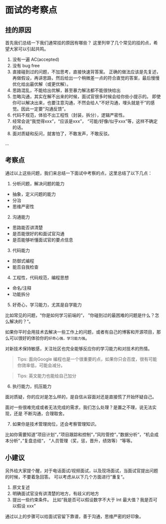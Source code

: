
# 面试的考察点

## 挂的原因

首先我们总结一下我们通常挂的原因有哪些？ 这里列举了几个常见的挂的点，希望大家可以引起共鸣。

1. 没有一遍 AC(accepted)
2. 没有 bug free
3. 直接碰到过的问题，不加思考，直接快速背答案。
正确的做法应该是先复述，再做假设，再讲思路，然后给出一个稍微差一点的符合直觉的答案，最后慢慢优化给出最优解（或更优解）。
4. 思路混乱，不能给出优解，甚至暴力解法都不能很快给出
5. 忽略沟通，其实在解不出来的时候，面试官很多时候会给你些小提示的。
   即使你可以解决出来，也要注意沟通，不然会给人“不好沟通，埋头就是干”的感觉。因此一定要“沟通反馈”。
6. 代码不规范，体验不出工程性（封装，拆分），逻辑严密性。
7. 经常会说“我觉得xxx”，“应该是xxx”， “可能/好像/似乎xxx”等，这样不确定的话。
8. 面对质疑和反问，就害怕了，不敢发声，不敢反驳。

...

## 考察点


通过以上这些问题，我们来总结一下面试中考察的点，这里总结了以下几点：

1. 分析问题，解决问题的能力

 - 抽象，定义问题的能力
 - 分治
 - 思维严密性

2. 沟通能力

 - 思路能否讲清楚
 - 是否能很好的和面试官沟通
 - 是否能够听懂面试官的要点信息

3. 代码能力

 - 防御式编程
 - 能否自我检查

4. 工程性，代码规范，编程思想

 - 命名/注释
 - 功能拆分

5. 好奇心，学习能力，尤其是自学能力

比如常见的问题，“你是如何学习前端的“， ”你碰到过的最困难的问题是什么？怎么解决的？“。

如果你平时会用技术去解决一些工作上的问题，或者有自己的博客和开源项目，那么可以很好的体验你的`好奇心强，学习能力强`。

对新技术保持敏感，关注社区也完全能够反应你的学习能力和对技术的热情。

> Tips: 面向Google 编程也是一个很重要的点，如果你只会百度，很有可能你效率低，可能会减分。

> Tips: 英文能力也能给自己加分

6. 执行能力，抗压能力

面对质疑，你的应对是怎么样的，是自信从容面对还是直接慌了开始怀疑自己。

面对一些很难完成或者无法完成的需求，我们怎么处理？是置之不理，说无法实现，还是
不断沟通，合理取舍。

7. 如果你是技术管理岗位，还会考察管理知识。

比如你需要知道”项目计划“，”项目跟踪和控制“，”风险管控“，”数据分析“，“机会成本分析”，”复盘总结“，
”人员管理（奖，惩，晋升，绩效等）“等等。

## 小建议

另外给大家提个醒，对于电话面试/视频面试，以及现场面试，当面试官提出问题的时候，不要着急回答。
可以考虑从以下几个方面进行”重复“。

1. 原文复述
2. 明确面试官没有讲清楚的地方，有歧义的地方
3. 提出一些约束条件。 比如“我是否可以假设数字不大于 Int 最大值？我是否可以假设 xxx”

通过以上的步骤可以给面试官留下靠谱，善于沟通，思维严密的好印象。